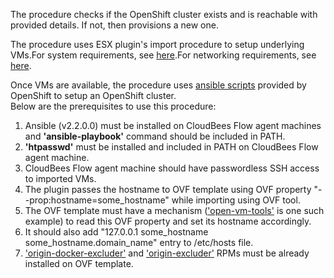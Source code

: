 <p>The procedure checks if the OpenShift cluster exists and is reachable with provided details. If not, then provisions a new one.<br/>

The procedure uses ESX plugin's import procedure to setup underlying VMs.For system requirements, see <a href="https://docs.openshift.com/enterprise/3.0/install_config/install/prerequisites.html#install-config-install-prerequisites">here</a>.For networking requirements, see <a href="https://docs.openshift.org/latest/install_config/install/prerequisites.html#prereq-network-access">here</a>.
<br/>

Once VMs are available, the procedure uses <a href="https://github.com/openshift/openshift-ansible">ansible scripts</a> provided by OpenShift to setup an OpenShift cluster. <br/>Below are the prerequisites to use this procedure:
    <ol>
        <li> Ansible (v2.2.0.0) must be installed on CloudBees Flow agent machines and <b>'ansible-playbook'</b> command should be included in PATH. </li>
        <li> <b>'htpasswd'</b> must be installed and included in PATH on CloudBees Flow agent machine.</li>
        <li> CloudBees Flow agent machine should have passwordless SSH access to imported VMs.<br/></li>
        <li>The plugin passes the hostname to OVF template using OVF property "--prop:hostname=some_hostname" while importing using OVF tool.</li>
       <li>The OVF template must have a mechanism (<a href="https://github.com/vmware/open-vm-tools">'open-vm-tools'</a> is one such example) to read this OVF property and set its hostname accordingly. </li>
        <li> It should also add "127.0.0.1 some_hostname some_hostname.domain_name" entry to /etc/hosts file.</li>
        <li> <a href="https://buildlogs.centos.org/centos/7/paas/x86_64/openshift-origin/origin-docker-excluder-1.4.0-2.el7.noarch.rpm">'origin-docker-excluder'</a> and <a href="https://buildlogs.centos.org/centos/7/paas/x86_64/openshift-origin/origin-excluder-1.4.0-2.el7.noarch.rpm">'origin-excluder'</a> RPMs must be already installed on OVF template. </li>
    </ol>
</p>
